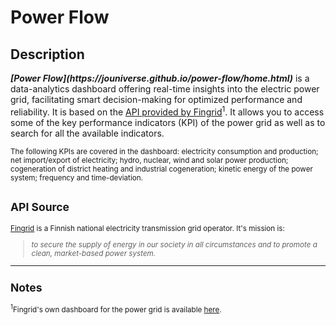 # Power Flow

## Description

<p><b><i>[Power Flow](https://jouniverse.github.io/power-flow/home.html)</i></b> is a data-analytics dashboard offering real-time insights into the electric power grid, facilitating smart decision-making for optimized performance and reliability. It is based on the <a href="https://data.fingrid.fi/en/"> API provided by Fingrid</a><sup>1</sup>. It allows you to access some of the key performance indicators (KPI) of the power grid as well as to search for all the available indicators.</p>
<p><small>The following KPIs are covered in the dashboard: electricity consumption and production; net import/export of electricity; hydro, nuclear, wind and solar power production; cogeneration of district heating and industrial cogeneration; kinetic energy of the power system; frequency and time-deviation.

## API Source

<p><a href="https://www.fingrid.fi/en/">Fingrid</a> is a Finnish national electricity transmission grid operator. It's mission is:<blockquote><i>to secure the supply of energy in our society in all circumstances and to promote a clean, market-based power system.</i></blockquote></p>
<hr>

## Notes

<p class="sub-note"><sup>1</sup>Fingrid's own dashboard for the power grid is available <a href="https://www.fingrid.fi/en/electricity-market/power-system/">here</a>.</p>
